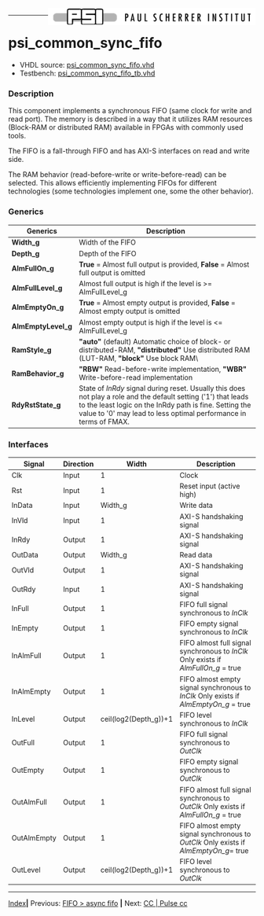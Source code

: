 <img align="right" src="../psi_logo.png">

***
# psi_common_sync_fifo

- VHDL source: [psi_common_sync_fifo.vhd](../../hdl/psi_common_sync_fifo.vhd)
- Testbench: [psi_common_sync_fifo_tb.vhd](../../testbench/psi_common_sync_fifo_tb/psi_common_sync_fifo_tb.vhd)

### Description

This component implements a synchronous FIFO (same clock for write and
read port). The memory is described in a way that it utilizes RAM
resources (Block-RAM or distributed RAM) available in FPGAs with
commonly used tools.

The FIFO is a fall-through FIFO and has AXI-S interfaces on read and
write side.

The RAM behavior (read-before-write or write-before-read) can be
selected. This allows efficiently implementing FIFOs for different
technologies (some technologies implement one, some the other behavior).

### Generics

Generics            | Description
--------------------|----------------------------------------------------------------------------
**Width\_g**        | Width of the FIFO
**Depth\_g**        | Depth of the FIFO
**AlmFullOn\_g**    | **True** = Almost full output is provided, **False** = Almost full output is omitted
**AlmFullLevel\_g** | Almost full output is high if the level is \>= AlmFullLevel\_g
**AlmEmptyOn\_g**   | **True** = Almost empty output is provided, **False** = Almost empty output is omitted
**AlmEmptyLevel\_g**| Almost empty output is high if the level is \<= AlmFullLevel\_g
**RamStyle\_g**     | **"auto"** (default) Automatic choice of block- or distributed-RAM, **"distributed"** Use distributed RAM (LUT-RAM, **"block"** Use block RAM\
**RamBehavior\_g**  | **"RBW"** Read-before-write implementation, **"WBR"** Write-before-read implementation
**RdyRstState\_g**  | State of *InRdy* signal during reset. Usually this does not play a role and the default setting ('1') that leads to the least logic on the InRdy path is fine. Setting the value to '0' may lead to less optimal performance in terms of FMAX.

### Interfaces

Signal                             |Direction  |Width     |Description
-----------------------------------|-----------|----------|---------------------------
Clk                                |Input      |1         |Clock
Rst                                |Input      |1         |Reset input (active high)
InData                             |Input      |Width\_g  |Write data
InVld                              |Input      |1         |AXI-S handshaking signal
InRdy                              |Output     |1         |AXI-S handshaking signal
OutData                            |Output     |Width\_g  |Read data
OutVld                             |Output     |1         |AXI-S handshaking signal
OutRdy                             |Input      |1         |AXI-S handshaking signal
InFull                             | Output    |1         |FIFO full signal synchronous to *InClk*          
InEmpty                            | Output    |1         |FIFO empty signal synchronous to *InClk*          
InAlmFull                          | Output    |1         | FIFO almost full signal synchronous to *InClk* Only exists if *AlmFullOn\_g* = true            
InAlmEmpty                         | Output    |1         | FIFO almost empty signal synchronous to *InClk*  Only exists if *AlmEmptyOn\_g* = true  
InLevel                            | Output    | ceil(log2(Depth\_g))+1    | FIFO level synchronous to *InClk*   
OutFull                            | Output    | 1        | FIFO full signal synchronous to *OutClk*       
OutEmpty                           | Output    | 1        | FIFO empty signal synchronous to *OutClk*         
OutAlmFull                         | Output    | 1        | FIFO almost full signal synchronous to *OutClk*  Only exists if *AlmFullOn\_g* =  true      
OutAlmEmpty                        | Output    | 1        | FIFO almost  empty signal synchronous to *OutClk* Only exists if *AlmEmptyOn\_g*= true           
OutLevel                           | Output    | ceil(log2(Depth\_g))+1  | FIFO level     synchronous to  *OutClk*

***
[Index](../psi_common_index.md)**|** Previous: [FIFO > async fifo](../ch4_fifos/ch4_1_async_fifo.md) **|** Next: [CC | Pulse cc](../ch5_cc/ch5_1_pulse_cc.md)

